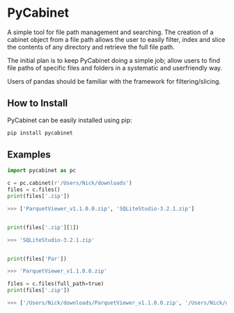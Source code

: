 # PyCabinet

A simple tool for file path management and searching. The creation of a cabinet object from a file path allows the user to easily filter, index and slice the contents of any directory and retrieve the full file path.


The initial plan is to keep PyCabinet doing a simple job; allow users to find file paths of specific files and folders in a systematic and userfriendly way.

Users of pandas should be familiar with the framework for filtering/slicing.

## How to Install

PyCabinet can be easily installed using pip:
```bash
pip install pycabinet
```


## Examples

```python 
import pycabinet as pc

c = pc.cabinet(r'/Users/Nick/downloads')
files = c.files()
print(files['.zip'])

>>> ['ParquetViewer_v1.1.0.0.zip', 'SQLiteStudio-3.2.1.zip']


print(files['.zip'][1])

>>> 'SQLiteStudio-3.2.1.zip'


print(files['Par'])

>>> 'ParquetViewer_v1.1.0.0.zip'

files = c.files(full_path=true)
print(files['.zip'])

>>> ['/Users/Nick/downloads/ParquetViewer_v1.1.0.0.zip', '/Users/Nick/downloads/SQLiteStudio-3.2.1.zip']
```    
